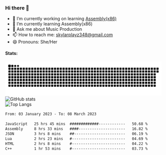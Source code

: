 ### Hi there 👋

- 🔭 I’m currently working on learning [Assembly(x86)](https://github.com/SkylarPlayz348/Assembly-Coding)
- 🌱 I’m currently learning Assembly(x86)
- 💬 Ask me about Music Production
- 📫 How to reach me: skylarplayz348@gmail.com
- 😄 Pronouns: She/Her

#### Stats:
![Snake](https://raw.githubusercontent.com/Skylarplayz348/Skylarplayz348/snake/github-contribution-grid-snake-dark.svg)
<br>
![GitHub stats](https://github-readme-stats.vercel.app/api?username=skylarplayz348&count_private=true&show_icons=true&theme=omni)
<br>
![Top Langs](https://github-readme-stats.vercel.app/api/top-langs/?username=skylarplayz348&layout=compact&theme=omni)
<!--START_SECTION:waka-->

```text
From: 03 January 2023 - To: 08 March 2023

JavaScript   25 hrs 45 mins  #############------------   50.68 %
Assembly     8 hrs 33 mins   ####---------------------   16.82 %
JSON         3 hrs 8 mins    ##-----------------------   06.19 %
Lua          2 hrs 23 mins   #------------------------   04.69 %
HTML         2 hrs 8 mins    #------------------------   04.22 %
C++          1 hr 53 mins    #------------------------   03.73 %
```

<!--END_SECTION:waka-->
